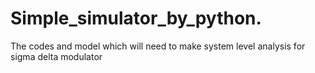 # Simple_simulator_by_python.
The codes and model which will need to make system level analysis for sigma delta modulator
